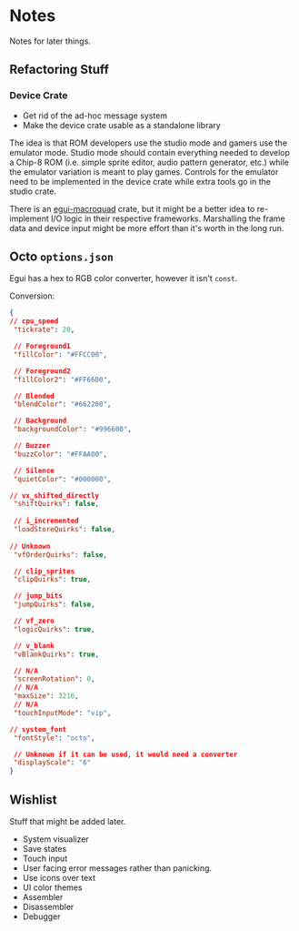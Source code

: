 # Notes

Notes for later things.

## Refactoring Stuff

### Device Crate

- Get rid of the ad-hoc message system
- Make the device crate usable as a standalone library
  
The idea is that ROM developers use the studio mode and gamers use the emulator mode. Studio mode should contain everything needed to develop a Chip-8 ROM (i.e. simple sprite editor, audio pattern generator, etc.) while the emulator variation is meant to play games. Controls for the emulator need to be implemented in the device crate while extra tools go in the studio crate.

There is an [egui-macroquad](https://github.com/optozorax/egui-macroquad) crate, but it might be a better idea to re-implement I/O logic in their respective frameworks. Marshalling the frame data and device input might be more effort than it's worth in the long run.

## Octo `options.json`

Egui has a hex to RGB color converter, however it isn't `const`.

Conversion:

```json
{
// cpu_speed
 "tickrate": 20,

 // Foreground1
 "fillColor": "#FFCC00",

 // Foreground2
 "fillColor2": "#FF6600",

 // Blended
 "blendColor": "#662200",

 // Background
 "backgroundColor": "#996600",

 // Buzzer
 "buzzColor": "#FFAA00",

 // Silence
 "quietColor": "#000000",

// vx_shifted_directly
 "shiftQuirks": false,
 
 // i_incremented
 "loadStoreQuirks": false,
 
// Unknown
 "vfOrderQuirks": false,

 // clip_sprites
 "clipQuirks": true,

 // jump_bits
 "jumpQuirks": false,

 // vf_zero
 "logicQuirks": true,

 // v_blank
 "vBlankQuirks": true,

 // N/A
 "screenRotation": 0,
 // N/A
 "maxSize": 3216,
 // N/A
 "touchInputMode": "vip",

// system_font
 "fontStyle": "octo",

 // Unknown if it can be used, it would need a converter
 "displayScale": "6"
}
```

## Wishlist

Stuff that might be added later.

- System visualizer
- Save states
- Touch input
- User facing error messages rather than panicking.
- Use icons over text
- UI color themes
- Assembler
- Disassembler
- Debugger
